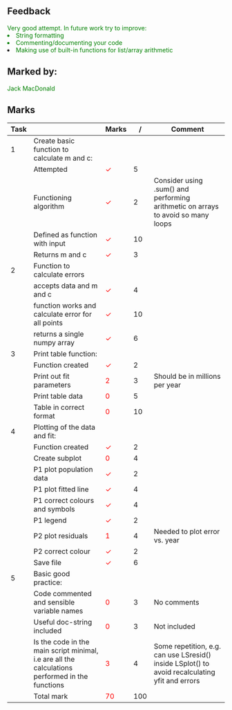 ## Feedback
<font color=green>
Very good attempt. In future work try to improve:
<br /> 
    <li> String formatting
    <li> Commenting/documenting your code
    <li> Making use of built-in functions for list/array arithmetic
    <br /> 
</font> 


## Marked by: 

<font color=green>

Jack MacDonald

</font> 

## Marks
|Task| |  Marks | / | Comment
----|--|--------- |---|------------------------------------
|1| Create basic function to calculate m and c:   | | | |
| | Attempted| <font color=red> $\checkmark$  </font>  | 5 | |
| | Functioning algorithm| <font color=red> $\checkmark$  </font>  | 2 | Consider using .sum() and performing arithmetic on arrays to avoid so many loops |
| | Defined as function with input |<font color=red>  $\checkmark$ </font> | 10 | |
| | Returns m and c |<font color=red>  $\checkmark$ </font> | 3 | |
|2| Function to calculate errors  | | | |
| | accepts data and m and c| <font color=red>$\checkmark$</font> | 4 | |
| | function works and calculate error for all points| <font color=red> $\checkmark$  </font>  | 10 
| | returns a single numpy array| <font color=red> $\checkmark$  </font>  | 6 |  |
|3| Print table function:  | | | |
| | Function created |<font color=red> $\checkmark$  </font>  | 2 | |
| | Print out fit parameters |<font color=red> 2 </font>  | 3 | Should be in millions per year |
| | Print table data |<font color=red> 0  </font>  | 5 | |
| | Table in correct format |<font color=red> 0  </font>  | 10 | |
|4| Plotting of the data and fit:  | | | |
| | Function created |<font color=red> $\checkmark$ </font> | 2 | |
| | Create subplot |<font color=red> 0 </font> | 4 | |
| | P1 plot population data |<font color=red>  $\checkmark$ </font> | 2 | |
| | P1 plot fitted line |<font color=red>  $\checkmark$ </font> | 4 | |
| | P1 correct colours and symbols |<font color=red>  $\checkmark$ </font> | 4 | |
| | P1 legend |<font color=red>  $\checkmark$ </font> | 2 | |
| | P2 plot residuals |<font color=red> 1 </font> | 4 | Needed to plot error vs. year |
| | P2 correct colour |<font color=red>  $\checkmark$ </font> | 2 | |
| | Save file |<font color=red>  $\checkmark$ </font> | 6 | |
|5| Basic good practice:  | | | |
| | Code commented and sensible variable names|<font color=red> 0 </font> | 3 | No comments |
| | Useful doc-string included| <font color=red> 0 </font> | 3 | Not included |
| | Is the code in the main script minimal, i.e are all the calculations performed in the functions| <font color=red> 3 </font> | 4 | Some repetition, e.g. can use LSresid() inside LSplot() to avoid recalculating yfit and errors |
| | Total mark |<font color=red>70</font> | 100|
